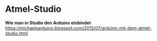 # Atmel-Studio
<b>Wie man in Studio den Arduino einbindet</b> <br/>
https://michaelsarduino.blogspot.com/2015/07/arduino-mit-dem-atmel-studio.html
